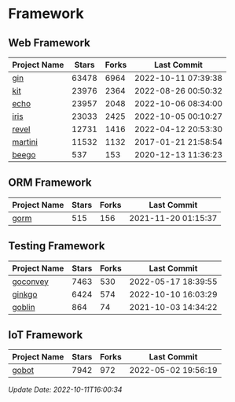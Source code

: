 # Framework

## Web Framework
| Project Name | Stars | Forks | Last Commit |
| ------------ | ----- | ----- | ----------- |
| [gin](https://github.com/gin-gonic/gin) | 63478 | 6964 | 2022-10-11 07:39:38 |
| [kit](https://github.com/go-kit/kit) | 23976 | 2364 | 2022-08-26 00:50:32 |
| [echo](https://github.com/labstack/echo) | 23957 | 2048 | 2022-10-06 08:34:00 |
| [iris](https://github.com/kataras/iris) | 23033 | 2425 | 2022-10-05 00:10:27 |
| [revel](https://github.com/revel/revel) | 12731 | 1416 | 2022-04-12 20:53:30 |
| [martini](https://github.com/go-martini/martini) | 11532 | 1132 | 2017-01-21 21:58:54 |
| [beego](https://github.com/astaxie/beego) | 537 | 153 | 2020-12-13 11:36:23 |

## ORM Framework
| Project Name | Stars | Forks | Last Commit |
| ------------ | ----- | ----- | ----------- |
| [gorm](https://github.com/jinzhu/gorm) | 515 | 156 | 2021-11-20 01:15:37 |

## Testing Framework
| Project Name | Stars | Forks | Last Commit |
| ------------ | ----- | ----- | ----------- |
| [goconvey](https://github.com/smartystreets/goconvey) | 7463 | 530 | 2022-05-17 18:39:55 |
| [ginkgo](https://github.com/onsi/ginkgo) | 6424 | 574 | 2022-10-10 16:03:29 |
| [goblin](https://github.com/franela/goblin) | 864 | 74 | 2021-10-03 14:34:22 |

## IoT Framework
| Project Name | Stars | Forks | Last Commit |
| ------------ | ----- | ----- | ----------- |
| [gobot](https://github.com/hybridgroup/gobot) | 7942 | 972 | 2022-05-02 19:56:19 |

*Update Date: 2022-10-11T16:00:34*